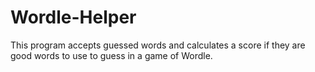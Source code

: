 # Wordle-Helper
This program accepts guessed words and calculates a score if they are good words to use to guess in a game of Wordle.
